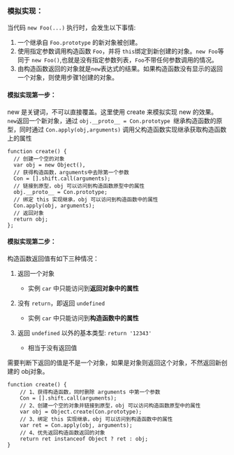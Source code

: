 ### 模拟实现：

当代码 ```new Foo(...)``` 执行时，会发生以下事情:

1. 一个继承自 ```Foo.prototype```  的新对象被创建。
2. 使用指定参数调用构造函数 ```Foo```，并将 ```this```绑定到新创建的对象。```new Foo```等同于 ```new Foo()```,也就是没有指定参数列表，```Foo```不带任何参数调用的情况。
3. 由构造函数返回的对象就是```new```表达式的结果。如果构造函数没有显示的返回一个对象，则使用步骤1创建的对象。

#### 模拟实现第一步：

new 是关键词，不可以直接覆盖。这里使用 create 来模拟实现 new 的效果。
```new```返回一个新对象，通过 ```obj.__proto__ = Con.prototype ```继承构造函数的原型，同时通过 ```Con.apply(obj,arguments)```
调用父构造函数实现继承获取构造函数上的属性

```   
function create() {
  // 创建一个空的对象
  var obj = new Object(),
  // 获得构造函数，arguments中去除第一个参数
  Con = [].shift.call(arguments);
  // 链接到原型，obj 可以访问到构造函数原型中的属性
  obj.__proto__ = Con.prototype;
  // 绑定 this 实现继承，obj 可以访问到构造函数中的属性
  Con.apply(obj, arguments);
  // 返回对象
  return obj;
};
```

#### 模拟实现第二步：

构造函数返回值有如下三种情况：

1. 返回一个对象
   - 实例 ```car``` 中只能访问到<b>返回对象中的属性</b>

2. 没有 ```return```，即返回 ```undefined```
   - 实例 ```car``` 中只能访问到<b>构造函数中的属性</b>

3. 返回 ```undefined``` 以外的基本类型: `return '12343'`
   - 相当于没有返回值

需要判断下返回的值是不是一个对象，如果是对象则返回这个对象，不然返回新创建的 obj对象。
```
function create() {
	// 1、获得构造函数，同时删除 arguments 中第一个参数
    Con = [].shift.call(arguments);
	// 2、创建一个空的对象并链接到原型，obj 可以访问构造函数原型中的属性
    var obj = Object.create(Con.prototype);
	// 3、绑定 this 实现继承，obj 可以访问到构造函数中的属性
    var ret = Con.apply(obj, arguments);
	// 4、优先返回构造函数返回的对象
	return ret instanceof Object ? ret : obj;
}
```
